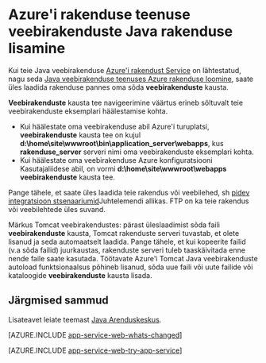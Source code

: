 <properties 
    pageTitle="Azure'i rakenduse teenuse veebirakenduste Java rakenduse lisamine" 
    description="Selle õpetuse näidatakse, kuidas lisada lehe või rakenduse oma eksemplarile Azure'i rakenduse teenuse Web Apps, mis on juba konfigureeritud kasutama Java." 
    services="app-service\web" 
    documentationCenter="java" 
    authors="rmcmurray" 
    manager="wpickett" 
    editor=""/>

<tags 
    ms.service="app-service-web" 
    ms.workload="web" 
    ms.tgt_pltfrm="na" 
    ms.devlang="Java" 
    ms.topic="article" 
    ms.date="08/11/2016" 
    ms.author="robmcm"/>

# <a name="add-a-java-application-to-azure-app-service-web-apps"></a>Azure'i rakenduse teenuse veebirakenduste Java rakenduse lisamine

Kui teie Java veebirakenduse [Azure'i rakendust Service][] on lähtestatud, nagu seda [Java veebirakenduse teenuses Azure rakenduse loomine](web-sites-java-get-started.md), saate üles laadida rakenduse pannes oma sõda **veebirakenduste** kausta.

**Veebirakenduste** kausta tee navigeerimine väärtus erineb sõltuvalt teie veebirakenduste eksemplari häälestamise kohta.

- Kui häälestate oma veebirakenduse abil Azure'i turuplatsi, **veebirakenduste** kausta tee on kujul **d:\home\site\wwwroot\bin\application\_server\webapps**, kus **rakenduse\_server** serveri nimi oma veebirakenduste eksemplari kohta. 
- Kui häälestate oma veebirakenduse Azure konfiguratsiooni Kasutajaliidese abil, on vormi **d:\home\site\wwwroot\webapps** **veebirakenduste** kausta tee. 

Pange tähele, et saate üles laadida teie rakendus või veebilehed, sh [pidev integratsioon stsenaariumid](app-service-continuous-deployment.md)Juhtelemendi allikas. FTP on ka teie rakendus või veebilehtede üles suvand.

Märkus Tomcat veebirakendustes: pärast üleslaadimist sõda faili **veebirakenduste** kausta, Tomcat rakenduste serveri tuvastab, et olete lisanud ja seda automaatselt laadida. Pange tähele, et kui kopeerite failid (v.a sõda failid) juurkaustas, rakenduste serveri tuleb taaskäivitada enne nende faile saate kasutada. Töötavate Azure'i Tomcat Java veebirakenduste autoload funktsionaalsus põhineb lisanud, sõda uue faili või uute failide või kataloogide **veebirakenduste** kausta lisada. 

## <a name="next-steps"></a>Järgmised sammud

Lisateavet leiate teemast [Java Arenduskeskus](/develop/java/).

[AZURE.INCLUDE [app-service-web-whats-changed](../../includes/app-service-web-whats-changed.md)]

[AZURE.INCLUDE [app-service-web-try-app-service](../../includes/app-service-web-try-app-service.md)]

<!-- External Links -->
[Azure'i rakendust Service]: http://go.microsoft.com/fwlink/?LinkId=529714
